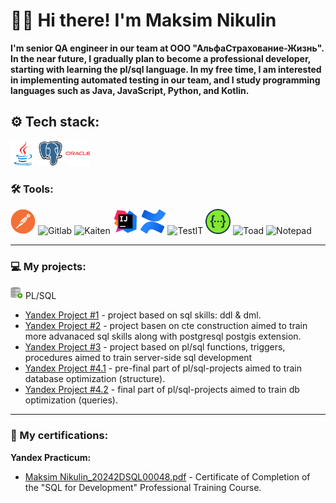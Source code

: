 # :man_technologist: Hi there! I'm Maksim Nikulin
**I'm senior QA engineer in our team at ООО "АльфаСтрахование-Жизнь". In the near future, I gradually plan to become a professional developer, starting with learning the pl/sql language. In my free time, I am interested in implementing automated testing in our team, and I study programming languages such as Java, JavaScript, Python, and Kotlin.**

## :gear: Tech stack:
<div>
  <img src="https://github.com/devicons/devicon/blob/master/icons/java/java-original.svg" title="Java" alt="Java" width="40" height="40"/>
  <img src="https://github.com/devicons/devicon/blob/master/icons/postgresql/postgresql-original.svg" title="Oracle" alt="postgresql" width="40" height="40"/>
  <img src="https://github.com/devicons/devicon/blob/master/icons/oracle/oracle-original.svg" title="Oracle" alt="Oracle" width="40" height="40"/>
  
  
 
</div>

### :hammer_and_wrench: Tools:
<div>
  <img src="https://github.com/devicons/devicon/blob/master/icons/postman/postman-original.svg" title="Postman" alt="Postman" width="40" height="40"/>
  <img src="https://images.ctfassets.net/xz1dnu24egyd/3FbNmZRES38q2Sk2EcoT7a/a290dc207a67cf779fc7c2456b177e9f/press-kit-icon.svg" title="Gitlab" alt="Gitlab" width="40" height="40"/>
  <img src="https://kaiten.ru/assets/img/logo.svg" title="Kaiten" alt="Kaiten" width="40" height="40"/>
  <img src="https://github.com/devicons/devicon/blob/master/icons/intellij/intellij-original.svg" title="IDEA" alt="IDEA" width="40" height="40"/>
  <img src="https://github.com/devicons/devicon/blob/master/icons/confluence/confluence-original.svg" title="Confluence" alt="Confluence" width="40" height="40"/>
  <img src="https://docs.testit.software/images/testit_logo_icon_blue.png" title="TestIT" alt="TestIT" width="40" height="40"/>
  <img src="https://github.com/devicons/devicon/blob/master/icons/swagger/swagger-original.svg" title="Swagger" alt="Swagger" width="40" height="40"/>
  <img src="https://upload.wikimedia.org/wikipedia/commons/thumb/e/ed/Toad-Original_RGB.png/120px-Toad-Original_RGB.png" title="Toad" alt="Toad" width="40" height="40"/>
  <img src="https://notepad-plus-plus.org/images/logo.svg" title="Notepad" alt="Notepad" width="40" height="40"/>
</div>

---

### :computer: My projects:

<div>
<img src="https://github.com/devicons/devicon/blob/master/icons/sqldeveloper/sqldeveloper-original.svg" title="Sql" alt="Sql" width="20" height="20"/> PL/SQL
</div>

* [Yandex Project #1](https://github.com/Snowy-sys/plSQL-YandexProject-1) - project based on sql skills: ddl & dml.
* [Yandex Project #2](https://github.com/Snowy-sys/plSQL-YandexProject-2) - project basen on cte construction aimed to train more advanaced sql skills along with postgresql postgis extension.
* [Yandex Project #3](https://github.com/Snowy-sys/plSQL-YandexProject-3) - project based on pl/sql functions, triggers, procedures aimed to train server-side sql development
* [Yandex Project #4.1](https://github.com/Snowy-sys/plSQL-YandexProject-4.1) - pre-final part of pl/sql-projects aimed to train database optimization (structure).
* [Yandex Project #4.2](https://github.com/Snowy-sys/plSQL-YandexProject-4.2) - final part of pl/sql-projects aimed to train db optimization (queries).


---

### 📰 My certifications:

**Yandex Practicum:**
- [Maksim Nikulin_20242DSQL00048.pdf](https://github.com/user-attachments/files/18723995/Maksim.Nikulin_20242DSQL00048.1.pdf) - Certificate of Completion of the "SQL for Development" Professional Training Course.



<!--
**Snowy-sys/Snowy-sys** is a ✨ _special_ ✨ repository because its `README.md` (this file) appears on your GitHub profile.

Here are some ideas to get you started:

- 🔭 I’m currently working on ...
- 🌱 I’m currently learning ...
- 👯 I’m looking to collaborate on ...
- 🤔 I’m looking for help with ...
- 💬 Ask me about ...
- 📫 How to reach me: ...
- 😄 Pronouns: ...
- ⚡ Fun fact: ...
-->
